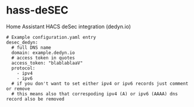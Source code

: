 # hass-deSEC
Home Assistant HACS deSec integration (dedyn.io)

```
# Example configuration.yaml entry
desec_dedyn:
  # full DNS name
  domain: example.dedyn.io 
  # access token in quotes
  access_token: "blablablaaV"
  protocol:
    - ipv4
    - ipv6
  # if you don't want to set either ipv4 or ipv6 records just comment or remove
  # this means also that correspoding ipv4 (A) or ipv6 (AAAA) dns record also be removed 
```
